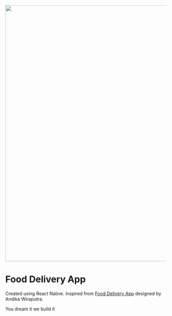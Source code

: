 <img src="https://i.imgur.com/hzzT48h.png" width="800">

# Food Delivery App
Created using React Native. Inspired from [Food Delivery App](https://dribbble.com/shots/15432999-Food-Delivery-App) designed by Andika Wiraputra.

You dream it we build it
